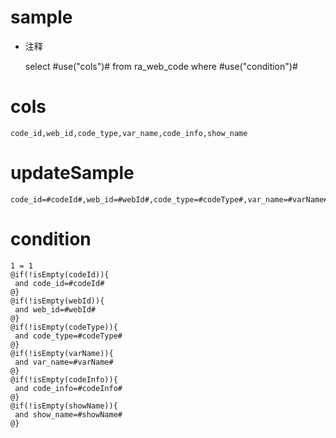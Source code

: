sample
===
* 注释

	select #use("cols")# from ra_web_code  where  #use("condition")#

cols
===
	code_id,web_id,code_type,var_name,code_info,show_name

updateSample
===
	
	code_id=#codeId#,web_id=#webId#,code_type=#codeType#,var_name=#varName#,code_info=#codeInfo#,show_name=#showName#

condition
===

	1 = 1  
	@if(!isEmpty(codeId)){
	 and code_id=#codeId#
	@}
	@if(!isEmpty(webId)){
	 and web_id=#webId#
	@}
	@if(!isEmpty(codeType)){
	 and code_type=#codeType#
	@}
	@if(!isEmpty(varName)){
	 and var_name=#varName#
	@}
	@if(!isEmpty(codeInfo)){
	 and code_info=#codeInfo#
	@}
	@if(!isEmpty(showName)){
	 and show_name=#showName#
	@}
	
	